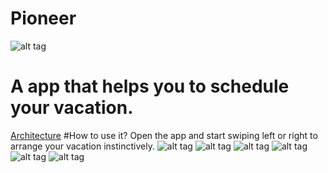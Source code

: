 # Pioneer
![alt tag](https://cloud.githubusercontent.com/assets/17296898/16355636/d1eee11a-3a71-11e6-8ed1-a875c65a88c1.png)
# A app that helps you to schedule your vacation.
[Architecture](./READMORE.md)
#How to use it?
Open the app and start swiping left or right to arrange your vacation instinctively.
![alt tag]()
![alt tag]()
![alt tag]()
![alt tag]()
![alt tag]()
![alt tag]()
